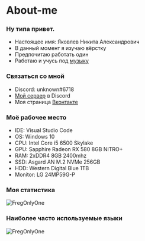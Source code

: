 # About-me

### Ну типа привет.
- Настоящее имя: Яковлев Никита Александрович
- В данный момент я изучаю вёрстку
- Предпочитаю работать один
- Работаю и учусь под <a href="https://music.youtube.com/channel/UCQzZlg__X-tAZdkCpQXzJyQ">музыку</a>

### Связаться со мной
- Discord: unknоwn#6718
- <a href="https://discord.gg/KsRVMCxnEB">Мой сервер</a> в Discord
- Моя страница <a href="https://vk.com/1eave_me_alone">Вконтакте</a>

### Моё рабочее место
- IDE: Visual Studio Code
- OS: Windows 10
- CPU: Intel Core i5 6500 Skylake
- GPU: Sapphire Radeon RX 580 8GB NITRO+
- RAM: 2хDDR4 8GB 2400mhz
- SSD: Asgard AN M.2 NVMe 256GB
- HDD: Western Digital Blue 1TB
- Monitor: LG 24MP59G-P
  
### Моя статистика
<p align="left"><img src="https://github-readme-stats.vercel.app/api?username=FregOnlyOne&show_icons=true&theme=tokyonight" alt="FregOnlyOne"/>

### Наиболее часто используемые языки
<p align="left"><img src="https://github-readme-stats.vercel.app/api/top-langs/?username=FregOnlyOne&layout=compact&theme=tokyonight" alt="FregOnlyOne"/>
